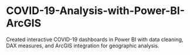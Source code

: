 # COVID-19-Analysis-with-Power-BI-ArcGIS
Created interactive COVID-19 dashboards in Power BI with data cleaning, DAX measures, and ArcGIS integration for geographic analysis.
